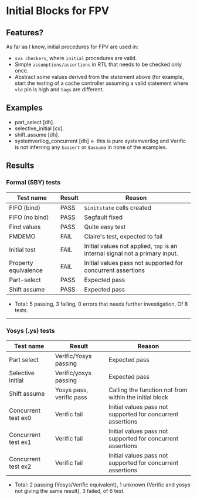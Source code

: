 # Initial Blocks for FPV
## Features?
As far as I know, initial procedures for FPV are used in:
* `sva checkers`, where `initial` procedures are valid.
* Simple `assumptions/assertions` in RTL that needs to be checked only once.
* Abstract some values derived from the statement above (for example, start the testing of a cache controller assuming a valid statement where `vld` pin is high and `tags` are different.

## Examples
* part_select [dh].
* selective_initial [cx].
* shift_assume [dh].
* systemverilog_concurrent [dh] <- this is pure systemverilog and Verific is not inferring any `$assert` or `$assume` in none of the examples.

## Results
### Formal (SBY) tests
| Test name | Result | Reason |
| --------- | ------ | ------ |
| FIFO (bind) | PASS | `$initstate` cells created |
| FIFO (no bind) | PASS | Segfault fixed |
| Find values |  PASS | Quite easy test |
| FMDEMO | FAIL | Claire's test, expected to fail |
| Initial test | FAIL | Initial values not applied, `tmp` is an internal signal not a primary input. |
| Property equivalence | FAIL | Initial values pass not supported for concurrent assertions |
| Part-select | PASS | Expected pass |
| Shift assume | PASS | Expected pass |

* Total: 5 passing, 3 failing, 0 errors that needs further investigation, Of 8 tests.

---


### Yosys (.ys) tests
| Test name | Result | Reason |
| --------- | ------ | ------ |
| Part select | Verific/Yosys passing | Expected pass |
| Selective initial | Verific/yosys passing | Expected pass |
| Shift assume | Yosys pass, verific pass | Calling the function not from within the initial block |
| Concurrent test ex0 | Verific fail | Initial values pass not supported for concurrent assertions |
| Concurrent test ex1 | Verific fail | Initial values pass not supported for concurrent assertions |
| Concurrent test ex2 | Verific fail | Initial values pass not supported for concurrent assertions |

* Total: 2 passing (Yosys/Verific equivalent), 1 unknown (Verific and yosys not giving the same result), 3 failed, of 6 test.
